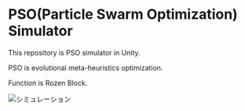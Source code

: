 # PSO(Particle Swarm Optimization) Simulator
This repository is PSO simulator in Unity.

PSO is evolutional meta-heuristics optimization. 

Function is Rozen Block.

<img src="https://github.com/ShogoAkiyama/PSO/blob/master/image/PSO.gif" alt="シミュレーション" title="サンプル">

